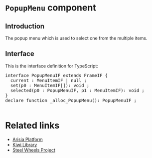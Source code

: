 # `PopupMenu` component

## Introduction
The popup menu which is used to select one from the multiple items.

## Interface

This is the interface definition for TypeScript:
<pre>
interface PopupMenuIF extends FrameIF {
  current : MenuItemIF | null ;
  set(p0 : MenuItemIF[]): void ;
  selected(p0 : PopupMenuIF, p1 : MenuItemIF): void ;
}
declare function _alloc_PopupMenu(): PopupMenuIF ;

</pre>

# Related links
* [Arisia Platform](https://gitlab.com/steewheels/arisia/-/blob/main/README.md)
* [Kiwi Library](https://gitlab.com/steewheels/kiwiscript/-/blob/main/KiwiLibrary/Document/Library.md)
* [Steel Wheels Project](https://gitlab.com/steewheels/project/-/blob/main/README.md)



